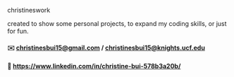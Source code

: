 christineswork

created to show some personal projects, to expand my coding skills, or just for fun.
#### :envelope: christinesbui15@gmail.com / christinesbui15@knights.ucf.edu
#### :bust_in_silhouette: https://www.linkedin.com/in/christine-bui-578b3a20b/

<!--
**christineswork/christineswork** is a ✨ _special_ ✨ repository because its `README.md` (this file) appears on your GitHub profile.

Here are some ideas to get you started:

- 🔭 I’m currently working on ...
- 🌱 I’m currently learning ...
- 👯 I’m looking to collaborate on ...
- 🤔 I’m looking for help with ...
- 💬 Ask me about ...
- 📫 How to reach me: ...
- 😄 Pronouns: ...
- ⚡ Fun fact: ...
-->

